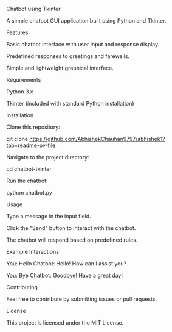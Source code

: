 Chatbot using Tkinter

A simple chatbot GUI application built using Python and Tkinter.

Features

Basic chatbot interface with user input and response display.

Predefined responses to greetings and farewells.

Simple and lightweight graphical interface.

Requirements

Python 3.x

Tkinter (included with standard Python installation)

Installation

Clone this repository:

git clone https://github.com/AbhishekChauhan9797/abhishek1?tab=readme-ov-file

Navigate to the project directory:

cd chatbot-tkinter

Run the chatbot:

python chatbot.py

Usage

Type a message in the input field.

Click the "Send" button to interact with the chatbot.

The chatbot will respond based on predefined rules.

Example Interactions

You: Hello
Chatbot: Hello! How can I assist you?

You: Bye
Chatbot: Goodbye! Have a great day!

Contributing

Feel free to contribute by submitting issues or pull requests.

License

This project is licensed under the MIT License.

